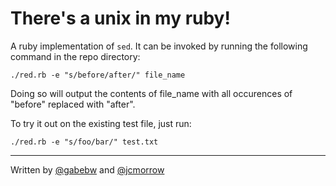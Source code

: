 # There's a unix in my ruby!

 A ruby implementation of `sed`.
 It can be invoked by running the following command in the repo directory:

    ./red.rb -e "s/before/after/" file_name

 Doing so will output the contents of file_name with all occurences of "before"
replaced with "after".

 To try it out on the existing test file, just run:

    ./red.rb -e "s/foo/bar/" test.txt

---

Written by [@gabebw](https://twitter.com/gabebw) and
[@jcmorrow](https://github.com/jcmorrow)
